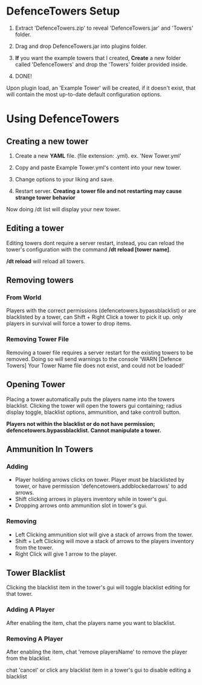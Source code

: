 # DefenceTowers Setup
1. Extract 'DefenceTowers.zip' to reveal 'DefenceTowers.jar' and 'Towers' folder.
2. Drag and drop DefenceTowers.jar into plugins folder.

3. **If** you want the example towers that I created, **Create** a new folder called 'DefenceTowers' and drop the 'Towers' folder provided inside.

4. DONE!

Upon plugin load, an 'Example Tower' will be created, if it doesn't exist, that will contain the most up-to-date default configuration options.

# Using DefenceTowers
## Creating a new tower

1. Create a new **YAML** file. (file extension: .yml). ex. 'New Tower.yml'

2. Copy and paste Example Tower.yml's content into your new tower.

3. Change options to your liking and save.

4. Restart server.
**Creating a tower file and not restarting may cause strange tower behavior**

Now doing /dt list will display your new tower.
## Editing a tower
 Editing towers dont require a server restart, instead, you can reload the tower's configuration with the command **/dt reload [tower name]**.
 
 **/dt reload** will reload all towers.
 
## Removing towers
 
### From World
Players with the correct permissions (defencetowers.bypassblacklist) or are blacklisted by a tower, can Shift + Right Click a tower to pick it up.
  only players in survival will force a tower to drop items.
  
### Removing Tower File
Removing a tower file requires a server restart for the existing towers to be removed. Doing so will send warnings to the console 'WARN [Defence Towers] Your Tower Name file does not exist, and could not be loaded!'

## Opening Tower
  Placing a tower automatically puts the players name into the towers blacklist.
  Clicking the tower will open the towers gui containing; radius display toggle, blacklist options, ammunition, and take controll button.
  
  **Players not within the blacklist or do not have permission; defencetowers.bypassblacklist. Cannot manipulate a tower.**
  
  ## Ammunition In Towers
  ### Adding
  - Player holding arrows clicks on tower. Player must be blacklisted by tower, or have permission 'defencetowers.addblockedarrows' to add arrows.
  - Shift clicking arrows in players inventory while in tower's gui.
  - Dropping arrows onto ammunition slot in tower's gui.
  ### Removing
  - Left Clicking ammunition slot will give a stack of arrows from the tower.
  - Shift + Left Clicking will move a stack of arrows to the players inventory from the tower.
  - Right Click will give 1 arrow to the player.

## Tower Blacklist

Clicking the blacklist item in the tower's gui will toggle blacklist editing for that tower.

### Adding A Player
  After enabling the item, chat the players name you want to blacklist.
### Removing A Player
  After enabling the item, chat 'remove playersName' to remove the player from the blacklist.
  
  chat 'cancel' or click any blacklist item in a tower's gui to disable editing a blacklist
